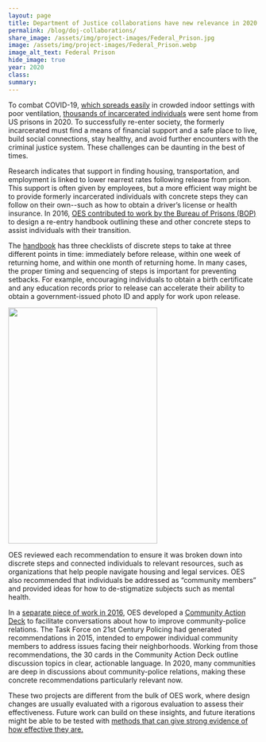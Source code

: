```yaml
---	
layout: page	
title: Department of Justice collaborations have new relevance in 2020
permalink: /blog/doj-collaborations/	
share_image: /assets/img/project-images/Federal_Prison.jpg
image: /assets/img/project-images/Federal_Prison.webp
image_alt_text: Federal Prison
hide_image: true
year: 2020
class:	
summary: 	
---	
```


To combat COVID-19, <a class="usa-link usa-link--external" href="https://www.cdc.gov/mmwr/volumes/69/wr/mm6919e1.htm">which spreads easily</a> in crowded indoor settings with poor ventilation, <a class="usa-link usa-link--external" href="https://www.cdcr.ca.gov/covid19/covid-19-response-efforts/#R" target="_blank">thousands of incarcerated individuals</a> were sent home from US prisons in 2020. To successfully re-enter society, the formerly incarcerated must find a means of financial support and a safe place to live, build social connections, stay healthy, and avoid further encounters with the criminal justice system. These challenges can be daunting in the best of times. 

Research indicates that support in finding housing, transportation, and employment is linked to lower rearrest rates following release from prison. This support is often given by employees, but a more efficient way might be to provide formerly incarcerated individuals with concrete steps they can follow on their own--such as how to obtain a driver’s license or health insurance. In 2016, <a href="https://oes.gsa.gov/collaborations/improving-reentry/" target="_blank">OES contributed to work by the Bureau of Prisons (BOP)</a> to design a re-entry handbook outlining these and other concrete steps to assist individuals with their transition.

The <a href="/assets/abstracts/1619-reentry-handbook.pdf" target="_blank">handbook</a> has three checklists of discrete steps to take at three different points in time: immediately before release, within one week of returning home, and within one month of returning home. In many cases, the proper timing and sequencing of steps is important for preventing setbacks. For example, encouraging individuals to obtain a birth certificate and any education records prior to release can accelerate their ability to obtain a government-issued photo ID and apply for work upon release. 

<img src="{{ '/assets/img/project-images/othercollabs/DOJ-checklist.webp' | prepend: site.baseurl }}" height="475" width="300"/>

OES reviewed each recommendation to ensure it was broken down into discrete steps and connected individuals to relevant resources, such as organizations that help people navigate housing and legal services. OES also recommended that individuals be addressed as “community members” and provided ideas for how to de-stigmatize subjects such as mental health. 

In a <a href="https://oes.gsa.gov/collaborations/community-police-relationships/" target="_blank">separate piece of work in 2016</a>, OES developed a <a href="/assets/abstracts/1606-1-Community-Action-Deck.pdf" target="_blank">Community Action Deck</a> to facilitate conversations about how to improve community-police relations. The Task Force on 21st Century Policing had generated recommendations in 2015, intended to empower individual community members to address issues facing their neighborhoods. Working from those recommendations, the 30 cards in the Community Action Deck outline discussion topics in clear, actionable language. In 2020, many communities are deep in discussions about community-police relations, making these concrete recommendations particularly relevant now. 

These two projects are different from the bulk of OES work, where design changes are usually evaluated with a rigorous evaluation to assess their effectiveness. Future work can build on these insights, and future iterations might be able to be tested with <a href="https://oes.gsa.gov/methods/">methods that can give strong evidence of how effective they are.</a>
